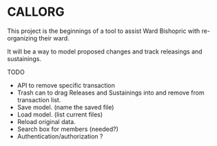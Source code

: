 # CALLORG

This project is the beginnings of a tool to
assist Ward Bishopric with re-organizing their ward.

It will be a way to model proposed changes
and track releasings and sustainings.

TODO
- API to remove specific transaction
- Trash can to drag Releases and Sustainings into and remove from transaction list.
- Save model. (name the saved file)
- Load model. (list current files)
- Reload original data.
- Search box for members (needed?)
- Authentication/authorization ?

